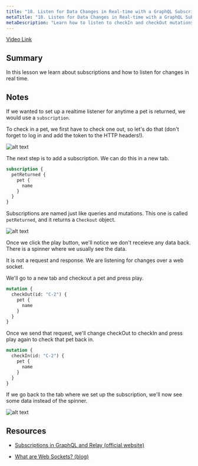 ```yaml
---
title: "18. Listen for Data Changes in Real-time with a GraphQL Subscription"
metaTitle: "18. Listen for Data Changes in Real-time with a GraphQL Subscription"
metaDescription: "Learn how to listen to checkIn and checkOut mutations in real time."
---
```


[Video Link](https://egghead.io/lessons/graphql-listen-for-data-changes-in-real-time-with-a-graphql-subscription)

## Summary

In this lesson we learn about subscriptions and how to listen for changes in real time.

## Notes

If we wanted to set up a realtime listener for anytime a pet is returned, we would use a `subscription`.

To check in a pet, we first have to check one out, so let's do that (don't forget to log in and add the token to the HTTP headers!).

![alt text](https://i.ibb.co/j4209kV/scrnli-1-27-2020-10-16-20-AM.png)

The next step is to add a subscription. We can do this in a new tab.

```graphql
subscription {
  petReturned {
    pet {
      name
    }
  }
}
```

Subscriptions are named just like queries and mutations. This one is called `petReturned`, and it returns a `Checkout` object.

![alt text](https://i.ibb.co/xDzcBR1/scrnli-1-27-2020-10-21-42-AM.png)

Once we click the play button, we'll notice we don't receieve any data back. There is a spinner where we usually see the data.

It is not a request and response. We are listening for changes over a web socket.

We'll go to a new tab and checkout a pet and press play.

```graphql
mutation {
  checkOut(id: "C-2") {
    pet {
      name
    }
  }
}
```

Once we send that request, we'll change checkOut to checkIn and press play again to check that pet back in.

```graphql
mutation {
  checkIn(id: "C-2") {
    pet {
      name
    }
  }
}
```

If we go back to the tab where we set up the subscription, we'll now see some data instead of the spinner.

![alt text](https://i.ibb.co/P94SzB3/scrnli-1-27-2020-10-38-18-AM.png)

## Resources

- [Subscriptions in GraphQL and Relay (official website)](https://graphql.org/blog/subscriptions-in-graphql-and-relay/)

- [What are Web Sockets? (blog)](https://medium.com/@dominik.t/what-are-web-sockets-what-about-rest-apis-b9c15fd72aac)
